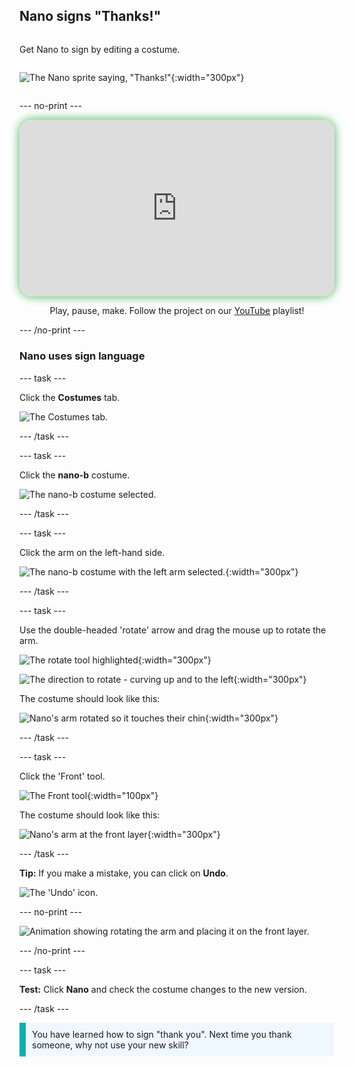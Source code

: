 ## Nano signs "Thanks!"

<div style="display: flex; flex-wrap: wrap">
<div style="flex-basis: 200px; flex-grow: 1; margin-right: 15px;">
  
Get Nano to sign by editing a costume.
</div>
<div>

![The Nano sprite saying, "Thanks!"](images/nano-step-2.png){:width="300px"}

</div>
</div>

--- no-print ---

<div style="position: relative; width: 100%; aspect-ratio: 16 / 9; border-radius: 20px; box-shadow: 0 0 15px #3fb654; overflow: hidden;">
<iframe
    src="https://www.youtube.com/embed/C9NDgKaZHDE?rel=0&cc_load_policy=1"
    style="position: absolute; inset: 0; width: 100%; height: 100%; border: none;"
    allowfullscreen>
</iframe>
</div>

<div style="text-align: center; margin-top: 1em;">

Play, pause, make. Follow the project on our [YouTube](7) playlist!
</div>
--- /no-print ---

### Nano uses sign language

--- task ---

Click the **Costumes** tab. 

![The Costumes tab.](images/tab_costumes.png)

--- /task ---

--- task ---

Click the **nano-b** costume. 

![The nano-b costume selected.](images/nano-costume-b.png)

--- /task ---

--- task ---

Click the arm on the left-hand side.

![The nano-b costume with the left arm selected.](images/nano-left-arm-selected.png){:width="300px"}

--- /task ---

--- task ---

Use the double-headed 'rotate' arrow and drag the mouse up to rotate the arm.

![The rotate tool highlighted](images/rotate-tool.png){:width="300px"}

![The direction to rotate - curving up and to the left](images/rotate-demo.png){:width="300px"}

The costume should look like this:

![Nano's arm rotated so it touches their chin](images/nano-arm-rotated.png){:width="300px"}

--- /task ---

--- task ---

Click the 'Front' tool.

![The Front tool](images/ui_bring_to_front_made.png){:width="100px"}

The costume should look like this:

![Nano's arm at the front layer](images/nano-arm-front.png){:width="300px"}

--- /task ---

**Tip:** If you make a mistake, you can click on **Undo**.

![The 'Undo' icon.](images/nano-undo.png)

--- no-print ---

![Animation showing rotating the arm and placing it on the front layer.](images/nano-rotate-resize-lrg.gif)

--- /no-print ---

--- task ---

**Test:** Click **Nano** and check the costume changes to the new version.

--- /task ---

<p style="border-left: solid; border-width:10px; border-color: #0faeb0; background-color: aliceblue; padding: 10px;">You have learned how to sign "thank you". Next time you thank someone, why not use your new skill?
</p>

